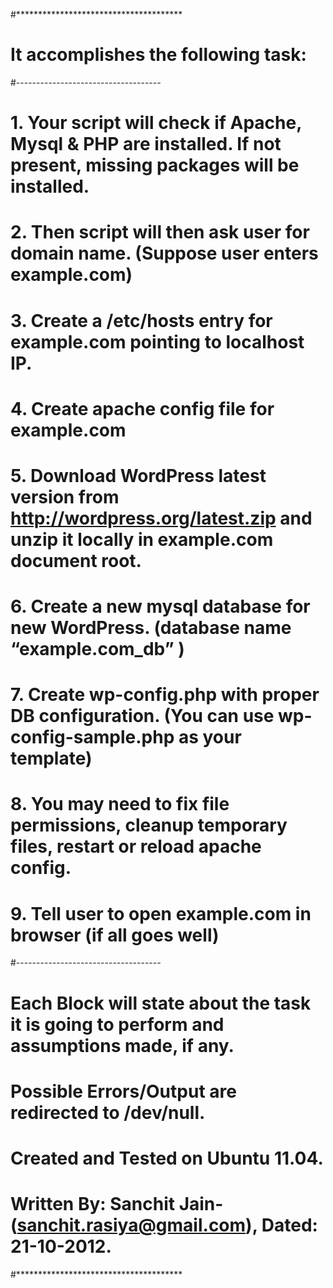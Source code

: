 #************************************** 
# It accomplishes the following task:
#------------------------------------
# 1. Your script will check if Apache, Mysql & PHP are installed. If not present, missing packages will be installed.
# 2. Then script will then ask user for domain name. (Suppose user enters example.com)
# 3. Create a /etc/hosts entry for example.com pointing to localhost IP.  
# 4. Create apache config file for example.com
# 5. Download WordPress latest version from http://wordpress.org/latest.zip and unzip it locally in example.com document root.
# 6. Create a new mysql database for new WordPress. (database name “example.com_db” )
# 7. Create wp-config.php with proper DB configuration. (You can use wp-config-sample.php as your template)
# 8. You may need to fix file permissions, cleanup temporary files, restart or reload apache config.
# 9. Tell user to open example.com in browser (if all goes well)
#------------------------------------
# Each Block will state about the task it is going to perform and assumptions made, if any.
# Possible Errors/Output are redirected to /dev/null.
# Created and Tested on Ubuntu 11.04. 
#
# Written By: Sanchit Jain-(sanchit.rasiya@gmail.com), Dated: 21-10-2012.
#**************************************
